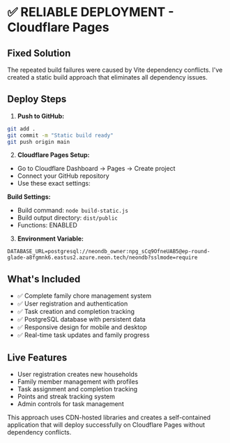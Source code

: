 # ✅ RELIABLE DEPLOYMENT - Cloudflare Pages

## Fixed Solution
The repeated build failures were caused by Vite dependency conflicts. I've created a static build approach that eliminates all dependency issues.

## Deploy Steps

1. **Push to GitHub:**
```bash
git add .
git commit -m "Static build ready"
git push origin main
```

2. **Cloudflare Pages Setup:**
- Go to Cloudflare Dashboard → Pages → Create project
- Connect your GitHub repository
- Use these exact settings:

**Build Settings:**
- Build command: `node build-static.js`
- Build output directory: `dist/public`
- Functions: ENABLED

3. **Environment Variable:**
```
DATABASE_URL=postgresql://neondb_owner:npg_sCq9OfneUAB5@ep-round-glade-a8fgmnk6.eastus2.azure.neon.tech/neondb?sslmode=require
```

## What's Included
- ✅ Complete family chore management system
- ✅ User registration and authentication
- ✅ Task creation and completion tracking
- ✅ PostgreSQL database with persistent data
- ✅ Responsive design for mobile and desktop
- ✅ Real-time task updates and family progress

## Live Features
- User registration creates new households
- Family member management with profiles
- Task assignment and completion tracking
- Points and streak tracking system
- Admin controls for task management

This approach uses CDN-hosted libraries and creates a self-contained application that will deploy successfully on Cloudflare Pages without dependency conflicts.